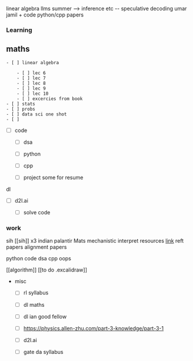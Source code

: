 





linear algebra
llms summer --> inference etc -- speculative decoding 
umar jamil + code
python/cpp 
papers


### Learning
 maths  
- 
	- [ ] linear algebra

		- [ ] lec 6
		- [ ] lec 7
		- [ ] lec 8
		- [ ] lec 9
		- [ ] lec 10
		- [ ] excercies from book
	- [ ] stats
	- [ ] probs
	- [ ] data sci one shot
	- [ ] 
- [ ] code 
	- [ ] dsa
	- [ ] python  
	- [ ] cpp
	- [ ] project some for resume


dl
- [ ] d2l.ai
	- [ ] solve code



### work
  


sih
	[[sih]] x3
	indian palantir
Mats 
	mechanistic interpret resources  [link](https://docs.google.com/document/d/1p-ggQV3vVWIQuCccXEl1fD0thJOgXimlbBpGk6FI32I/edit?tab=t.knytn7x826kv#heading=h.absnolmzwkw9)
reft papers
alignment papers


python 
	code
	dsa
cpp oops


[[algorithm]]
[[to do .excalidraw]]





- misc  
  - [ ] rl syllabus  
  - [ ] dl maths 
  - [ ] dl ian good fellow
  - [ ] https://physics.allen-zhu.com/part-3-knowledge/part-3-1
  - [ ] d2l.ai  
  - [ ] gate da syllabus
  




